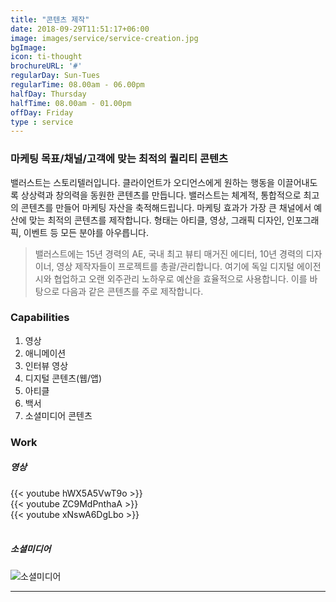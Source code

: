```yaml
---
title: "콘텐츠 제작"
date: 2018-09-29T11:51:17+06:00
image: images/service/service-creation.jpg
bgImage:
icon: ti-thought
brochureURL: '#'
regularDay: Sun-Tues
regularTime: 08.00am - 06.00pm
halfDay: Thursday
halfTime: 08.00am - 01.00pm
offDay: Friday
type : service
---
```


### 마케팅 목표/채널/고객에 맞는 최적의 퀄리티 콘텐츠 
밸러스트는 스토리텔러입니다. 클라이언트가 오디언스에게 원하는 행동을 이끌어내도록 상상력과 창의력을 동원한 콘텐츠를 만듭니다. 
밸러스트는 체계적, 통합적으로 최고의 콘텐츠를 만들어 마케팅 자산을 축적해드립니다. 마케팅 효과가 가장 큰 채널에서 예산에 맞는 최적의 콘텐츠를 제작합니다.<!--more--> 형태는 아티클, 영상, 그래픽 디자인, 인포그래픽, 이벤트 등 모든 분야를 아우릅니다.


> 밸러스트에는 15년 경력의 AE, 국내 최고 뷰티 매거진 에디터, 10년 경력의 디자이너, 영상 제작자들이 프로젝트를 총괄/관리합니다. 여기에 독일 디지털 에이전시와 협업하고 오랜 외주관리 노하우로 예산을 효율적으로 사용합니다. 이를 바탕으로 다음과 같은 콘텐츠를 주로 제작합니다.  

### Capabilities
1. 영상
2. 애니메이션
3. 인터뷰 영상 
4. 디지털 콘텐츠(웹/앱)
5. 아티클
6. 백서
7. 소셜미디어 콘텐츠

### Work 

##### 영상 
{{< youtube hWX5A5VwT9o >}}
<br>
{{< youtube ZC9MdPnthaA >}}
<br>
{{< youtube xNswA6DgLbo >}}
<br>
<br>

##### 소셜미디어

![소셜미디어](../../images/service/social_content_ballast.jpg)


---


